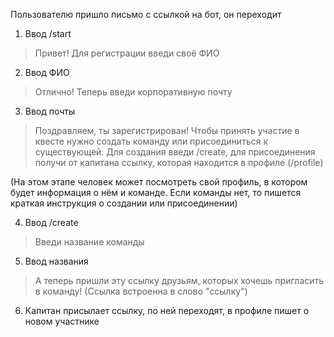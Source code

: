 Пользователю пришло письмо с ссылкой на бот, он переходит 
1. Ввод /start
> Привет! Для регистрации введи своё ФИО
2. Ввод ФИО
> Отлично! Теперь введи корпоративную почту
3. Ввод почты
> Поздравляем, ты зарегистрирован! Чтобы принять участие в квесте нужно создать команду или присоединиться к существующей. Для создания  введи /create, для присоединения получи от капитана ссылку, которая находится в профиле (/profile)

(На этом этапе человек может посмотреть свой профиль, в котором будет информация о нём и команде. Если команды нет, то пишется краткая инструкция о создании или присоединении)

4. Ввод /create
> Введи название команды
5. Ввод названия
> А теперь пришли эту ссылку друзьям, которых хочешь пригласить в команду! (Ссылка встроенна в слово "ссылку")
6. Капитан присылает ссылку, по ней переходят, в профиле пишет о новом участнике
